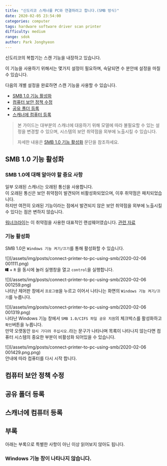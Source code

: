 ```yaml
---
title: "신도리코 스캐너를 PC와 연결하려고 합니다.(SMB 방식)"
date: 2020-02-05 23:54:00
categories: computer
tags: hardware software driver scan printer
difficulty: medium
range: sdok
author: Park Jonghyeon
---
```


신도리코의 복합기는 스캔 기능을 내장하고 있습니다.

이 기능을 사용하기 위해서는 몇가지 설정이 필요하며, 숙달되면 수 분안에 설정을 마칠 수 있습니다.  

다음의 개별 설정을 완료하면 스캔 기능을 사용할 수 있습니다.  
* [SMB 1.0 기능 활성화](#SMB-10-기능-활성화)
* [컴퓨터 보안 정책 수정](#컴퓨터-보안-정책-수정)
* [공유 폴더 등록](#공유-폴더-등록)
* [스캐너에 컴퓨터 등록](#스캐너에-컴퓨터-등록)

> 본 가이드는 대부분의 스캐너에 대응하기 위해 모델에 따라 불필요할 수 있는 설정을 변경할 수 있으며, 시스템의 보안 취약점을 외부에 노출시킬 수 있습니다.  
>  
> 자세한 내용은 [SMB 1.0 기능 활성화](#SMB-10-기능-활성화) 문단을 참조하세요.

## SMB 1.0 기능 활성화
### SMB 1.0에 대해 알아야 할 중요 사항
일부 오래된 스캐너는 오래된 통신을 사용합니다.  
이 오래된 통신은 보안 취약점이 발견되어 비활성화되었으며, 이후 취약점은 패치되었습니다.  
하지만 여전히 오래된 기능이라는 점에서 발견되지 않은 보안 취약점을 외부에 노출시킬 수 있다는 점은 변하지 않습니다.  

[워너크라이](https://namu.wiki/w/%EC%9B%8C%EB%84%88%ED%81%AC%EB%9D%BC%EC%9D%B4)는 이 취약점을 사용한 대표적인 랜섬웨어였습니다. [관련 자료](https://asec.ahnlab.com/1212)

### 기능 활성화
SMB 1.0은 `Windows 기능 켜기/끄기`를 통해 활성화할 수 있습니다.

![](/assets/img/posts/connect-printer-to-pc-using-smb/2020-02-06 001111.png)  
<img src="/assets/img/commons/windows.svg" width="10px" height="10px"> + `R` 을 동시에 눌러 실행창을 열고 `control`을 실행합니다.  

![](/assets/img/posts/connect-printer-to-pc-using-smb/2020-02-06 001259.png)  
나타난 제어판 창에서 `프로그램`을 누르고 이어서 나타나는 화면의 `Windows 기능 켜기/끄기`를 누릅니다.  

![](/assets/img/posts/connect-printer-to-pc-using-smb/2020-02-06 001319.png)  
나타난 Windows 기능 창에서 `SMB 1.0/CIFS 파일 공유 지원`의 체크박스를 활성화하고 `확인`버튼을 누릅니다.  
만약 오랫동안 `잠시 기다려 주십시오.`라는 문구가 나타나며 목록이 나타나지 않는다면 컴퓨터 시스템의 중요한 부분이 비활성화 되어있을 수 있습니다.  

![](/assets/img/posts/connect-printer-to-pc-using-smb/2020-02-06 001429.png.png)  
안내에 따라 컴퓨터를 다시 시작 합니다.  

## 컴퓨터 보안 정책 수정
## 공유 폴더 등록
## 스캐너에 컴퓨터 등록
## 부록
아래는 부록으로 특별한 사항이 아닌 이상 읽어보지 않아도 됩니다.  
### Windows 기능 창이 나타나지 않습니다.
